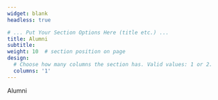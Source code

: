 ```yaml
---
widget: blank
headless: true

# ... Put Your Section Options Here (title etc.) ...
title: Alumni
subtitle:
weight: 10  # section position on page
design:
  # Choose how many columns the section has. Valid values: 1 or 2.
  columns: '1'
---
```


Alumni